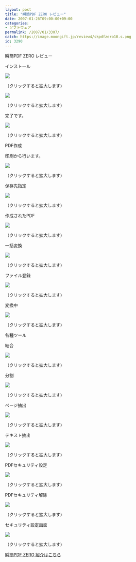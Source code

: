 ```yaml
---
layout: post
title: "瞬簡PDF ZERO レビュー"
date: 2007-01-26T09:00:00+09:00
categories:
- ソフトウェア
permalink: /2007/01/3307/
catch: https://image.moongift.jp/review4/skpdfzero10.s.png
id: 3290
---
```

瞬簡PDF ZERO レビュー  
<!--more-->

インストール

  

[![](https://image.moongift.jp/review4/skpdfzero01.s.png)](https://image.moongift.jp/review4/skpdfzero01.png)  
  
（クリックすると拡大します)

  

[![](https://image.moongift.jp/review4/skpdfzero02.s.png)](https://image.moongift.jp/review4/skpdfzero02.png)  
  
（クリックすると拡大します)

  

完了です。

  

[![](https://image.moongift.jp/review4/skpdfzero03.s.png)](https://image.moongift.jp/review4/skpdfzero03.png)  
  
（クリックすると拡大します)

  

PDF作成

  

印刷から行います。

  

[![](https://image.moongift.jp/review4/skpdfzero04.s.png)](https://image.moongift.jp/review4/skpdfzero04.png)  
  
（クリックすると拡大します)

  

保存先指定

  

[![](https://image.moongift.jp/review4/skpdfzero06.s.png)](https://image.moongift.jp/review4/skpdfzero06.png)  
  
（クリックすると拡大します)

  

作成されたPDF

  

[![](https://image.moongift.jp/review4/skpdfzero07.s.png)](https://image.moongift.jp/review4/skpdfzero07.png)  
  
（クリックすると拡大します)

  

一括変換

  

[![](https://image.moongift.jp/review4/skpdfzero08.s.png)](https://image.moongift.jp/review4/skpdfzero08.png)  
  
（クリックすると拡大します)

  

ファイル登録

  

[![](https://image.moongift.jp/review4/skpdfzero09.s.png)](https://image.moongift.jp/review4/skpdfzero09.png)  
  
（クリックすると拡大します)

  

変換中

  

[![](https://image.moongift.jp/review4/skpdfzero10.s.png)](https://image.moongift.jp/review4/skpdfzero10.png)  
  
（クリックすると拡大します)

  

各種ツール

  

結合

  

[![](https://image.moongift.jp/review4/skpdfzero11.s.png)](https://image.moongift.jp/review4/skpdfzero11.png)  
  
（クリックすると拡大します)

  

分割

  

[![](https://image.moongift.jp/review4/skpdfzero12.s.png)](https://image.moongift.jp/review4/skpdfzero12.png)  
  
（クリックすると拡大します)

  

ページ抽出

  

[![](https://image.moongift.jp/review4/skpdfzero13.s.png)](https://image.moongift.jp/review4/skpdfzero13.png)  
  
（クリックすると拡大します)

  

テキスト抽出

  

[![](https://image.moongift.jp/review4/skpdfzero14.s.png)](https://image.moongift.jp/review4/skpdfzero14.png)  
  
（クリックすると拡大します)

  

PDFセキュリティ設定

  

[![](https://image.moongift.jp/review4/skpdfzero15.s.png)](https://image.moongift.jp/review4/skpdfzero15.png)  
  
（クリックすると拡大します)

  

PDFセキュリティ解除

  

[![](https://image.moongift.jp/review4/skpdfzero16.s.png)](https://image.moongift.jp/review4/skpdfzero16.png)  
  
（クリックすると拡大します)

  

セキュリティ設定画面

  

[![](https://image.moongift.jp/review4/skpdfzero17.s.png)](https://image.moongift.jp/review4/skpdfzero17.png)  
  
（クリックすると拡大します)

  

[瞬簡PDF ZERO 紹介はこちら](http://fw.moongift.jp/intro/i-3303.html)

